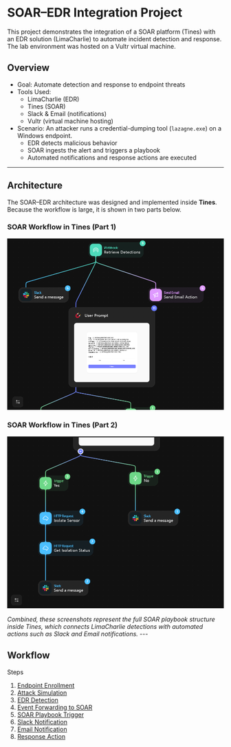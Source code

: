 # SOAR–EDR Integration Project

This project demonstrates the integration of a SOAR platform (Tines) with an EDR solution (LimaCharlie) to automate incident detection and response. The lab environment was hosted on a Vultr virtual machine.  

## Overview

- Goal: Automate detection and response to endpoint threats  
- Tools Used:  
  - LimaCharlie (EDR)  
  - Tines (SOAR)  
  - Slack & Email (notifications)  
  - Vultr (virtual machine hosting)  
- Scenario: An attacker runs a credential-dumping tool (`lazagne.exe`) on a Windows endpoint.  
  - EDR detects malicious behavior  
  - SOAR ingests the alert and triggers a playbook  
  - Automated notifications and response actions are executed 
---

## Architecture

The SOAR–EDR architecture was designed and implemented inside **Tines**.  
Because the workflow is large, it is shown in two parts below.

### SOAR Workflow in Tines (Part 1) 
![Tines Workflow Part 1](img/a1.png) 
### SOAR Workflow in Tines (Part 2)
![Tines Workflow Part 2](img/a2.png) 

*Combined, these screenshots represent the full SOAR playbook structure inside Tines, which connects LimaCharlie detections with automated actions such as Slack and Email notifications.* --- 
## Workflow 
Steps 
1. [Endpoint Enrollment](img/01.png) 
2. [Attack Simulation](img/02.png)
3. [EDR Detection](img/03.png)
4. [Event Forwarding to SOAR](img/04.png)
5. [SOAR Playbook Trigger](img/05.png)
6. [Slack Notification](img/06.png)
7. [Email Notification](img/07.png)
8. [Response Action](img/08.png)
